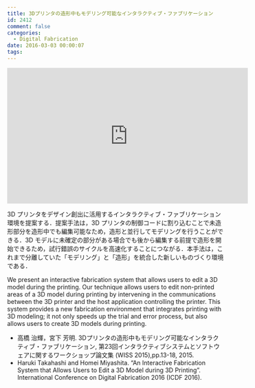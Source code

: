 ```yaml
---
title: 3Dプリンタの造形中もモデリング可能なインタラクティブ・ファブリケーション
id: 2412
comment: false
categories:
  - Digital Fabrication
date: 2016-03-03 00:00:07
tags:
---
```



<iframe width="560" height="315" src="https://www.youtube.com/embed/48663d0GIA8" frameborder="0" allowfullscreen></iframe>




3D プリンタをデザイン創出に活用するインタラクティブ・ファブリケーション環境を提案する．提案手法は，3D プリンタの制御コードに割り込むことで未造形部分を造形中でも編集可能なため，造形と並行してモデリングを行うことができる．3D モデルに未確定の部分がある場合でも後から編集する前提で造形を開始できるため，試行錯誤のサイクルを高速化することにつながる．本手法は，これまで分離していた「モデリング」と「造形」を統合した新しいものづくり環境である．

We present an interactive fabrication system that allows users to edit a 3D model during the printing. Our technique allows users to edit non-printed areas of a 3D model during printing by intervening in the communications between the 3D printer and the host application controlling the printer. This system provides a new fabrication environment that integrates printing with 3D modeling; it not only speeds up the trial and error process, but also allows users to create 3D models during printing.

<p>

*   高橋 治輝，宮下 芳明. 3Dプリンタの造形中もモデリング可能なインタラクティブ・ファブリケーション, 第23回インタラクティブシステムとソフトウェアに関するワークショップ論文集 (WISS 2015),pp.13-18, 2015.
*   Haruki Takahashi and Homei Miyashita. “An Interactive Fabrication System that Allows Users to Edit a 3D Model during 3D Printing”. International Conference on Digital Fabrication 2016 (ICDF 2016).
